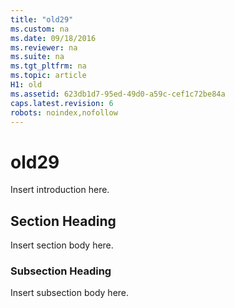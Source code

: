 ```yaml
---
title: "old29"
ms.custom: na
ms.date: 09/18/2016
ms.reviewer: na
ms.suite: na
ms.tgt_pltfrm: na
ms.topic: article
H1: old
ms.assetid: 623db1d7-95ed-49d0-a59c-cef1c72be84a
caps.latest.revision: 6
robots: noindex,nofollow
---
```

# old29
Insert introduction here.  
  
## Section Heading  
 Insert section body here.  
  
### Subsection Heading  
 Insert subsection body here.
